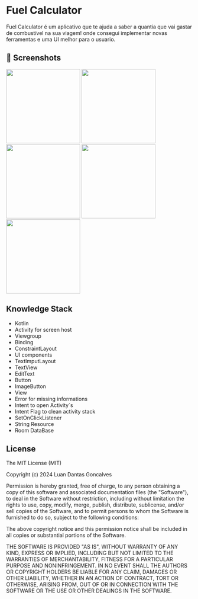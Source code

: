 # Fuel Calculator
Fuel Calculator é um aplicativo que te ajuda a saber a quantia que vai gastar de combustível na sua viagem! onde consegui implementar novas ferramentas e uma UI melhor para o usuario.



## :camera_flash: Screenshots
<!-- You can add more screenshots here if you like -->
<img src="https://github.com/user-attachments/assets/c59a78e8-050d-4c07-815f-74bfdc8dce3f" width=200/>
<img src="https://github.com/user-attachments/assets/938a7943-4b93-4273-95ff-22a4e9f9c45e" width=200/>
<img src="https://github.com/user-attachments/assets/9ee6b282-b190-402d-bdf8-63e49fd0cc02" width=200/>
<img src="https://github.com/user-attachments/assets/a6b7a63e-3b92-4b4c-81f0-3fa231d65b6e" width=200/>
<img src="https://github.com/user-attachments/assets/66346ff9-d70d-401b-9589-32f45667376f" width=200/>


## Knowledge Stack

- Kotlin
- Activity for screen host
- Viewgroup
- Binding
- ConstraintLayout
- UI components
- TextImputLayout
- TextView
- EditText
- Button
- ImageButton
- View
- Error for missing informations
- Intent to open Activity´s
- Intent Flag to clean activity stack
- SetOnClickListener
- String Resource
- Room DataBase



## License

The MIT License (MIT)

Copyright (c) 2024 Luan Dantas Goncalves

Permission is hereby granted, free of charge, to any person obtaining a copy of
this software and associated documentation files (the "Software"), to deal in
the Software without restriction, including without limitation the rights to
use, copy, modify, merge, publish, distribute, sublicense, and/or sell copies of
the Software, and to permit persons to whom the Software is furnished to do so,
subject to the following conditions:

The above copyright notice and this permission notice shall be included in all
copies or substantial portions of the Software.

THE SOFTWARE IS PROVIDED "AS IS", WITHOUT WARRANTY OF ANY KIND, EXPRESS OR
IMPLIED, INCLUDING BUT NOT LIMITED TO THE WARRANTIES OF MERCHANTABILITY, FITNESS
FOR A PARTICULAR PURPOSE AND NONINFRINGEMENT. IN NO EVENT SHALL THE AUTHORS OR
COPYRIGHT HOLDERS BE LIABLE FOR ANY CLAIM, DAMAGES OR OTHER LIABILITY, WHETHER
IN AN ACTION OF CONTRACT, TORT OR OTHERWISE, ARISING FROM, OUT OF OR IN
CONNECTION WITH THE SOFTWARE OR THE USE OR OTHER DEALINGS IN THE SOFTWARE.
